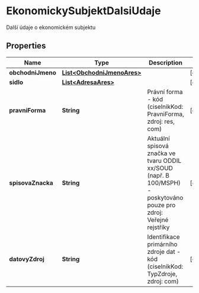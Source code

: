 

# EkonomickySubjektDalsiUdaje

Další údaje o ekonomickém subjektu

## Properties

| Name | Type | Description | Notes |
|------------ | ------------- | ------------- | -------------|
|**obchodniJmeno** | [**List&lt;ObchodniJmenoAres&gt;**](ObchodniJmenoAres.md) |  |  [optional] |
|**sidlo** | [**List&lt;AdresaAres&gt;**](AdresaAres.md) |  |  [optional] |
|**pravniForma** | **String** | Právní forma - kód (ciselnikKod: PravniForma, zdroj: res, com) |  [optional] |
|**spisovaZnacka** | **String** | Aktuální spisová značka ve tvaru ODDIL xx/SOUD (např. B 100/MSPH) - poskytováno pouze pro zdroj: Veřejné rejstříky  |  [optional] |
|**datovyZdroj** | **String** | Identifikace primárního zdroje dat - kód (ciselnikKod: TypZdroje, zdroj: com)  |  [optional] |



